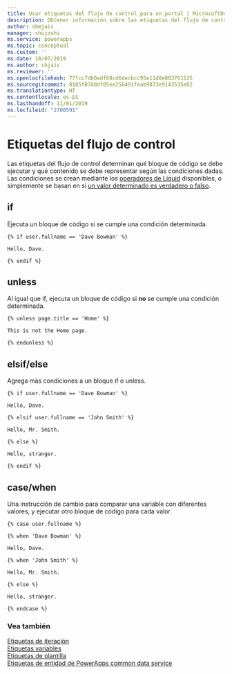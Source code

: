 ```yaml
---
title: Usar etiquetas del flujo de control para un portal | MicrosoftDocs
description: Obtener información sobre las etiquetas del flujo de control disponibles en el portal.
author: sbmjais
manager: shujoshi
ms.service: powerapps
ms.topic: conceptual
ms.custom: ''
ms.date: 10/07/2019
ms.author: shjais
ms.reviewer: ''
ms.openlocfilehash: 77fcc7db0adf68cd6decbcc95e11d8e803761535
ms.sourcegitcommit: 8185f87dddf05ee256491feab9873e9143535e02
ms.translationtype: HT
ms.contentlocale: es-ES
ms.lasthandoff: 11/01/2019
ms.locfileid: "2708591"
---
```

# <a name="control-flow-tags"></a>Etiquetas del flujo de control

Las etiquetas del flujo de control determinan qué bloque de código se debe ejecutar y qué contenido se debe representar según las condiciones dadas. Las condiciones se crean mediante los [operadores de Liquid](liquid-operators.md) disponibles, o simplemente se basan en si [un valor determinado es verdadero o falso](liquid-conditional-operators.md).  

## <a name="if"></a>if

Ejecuta un bloque de código si se cumple una condición determinada.

```
{% if user.fullname == 'Dave Bowman' %}

Hello, Dave.

{% endif %}
```

## <a name="unless"></a>unless

Al igual que if, ejecuta un bloque de código si **no** se cumple una condición determinada.

```
{% unless page.title == 'Home' %}

This is not the Home page.

{% endunless %}
```

## <a name="elsifelse"></a>elsif/else

Agrega más condiciones a un bloque if o unless.

```
{% if user.fullname == 'Dave Bowman' %}

Hello, Dave.

{% elsif user.fullname == 'John Smith' %}

Hello, Mr. Smith.

{% else %}

Hello, stranger.

{% endif %}
```

## <a name="casewhen"></a>case/when

Una instrucción de cambio para comparar una variable con diferentes valores, y ejecutar otro bloque de código para cada valor.

```
{% case user.fullname %}

{% when 'Dave Bowman' %}

Hello, Dave.

{% when 'John Smith' %}

Hello, Mr. Smith.

{% else %}

Hello, stranger.

{% endcase %}
```

### <a name="see-also"></a>Vea también

[Etiquetas de iteración](iteration-tags.md)<br>
[Etiquetas variables](variable-tags.md)<br>
[Etiquetas de plantilla](template-tags.md)<br>
[Etiquetas de entidad de PowerApps common data service](portals-entity-tags.md)
